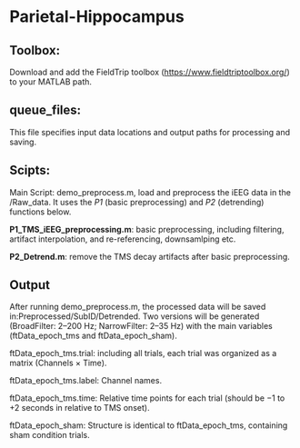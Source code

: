 # Parietal-Hippocampus

## Toolbox: 
Download and add the FieldTrip toolbox (https://www.fieldtriptoolbox.org/) to your MATLAB path.

## queue_files:
This file specifies input data locations and output paths for processing and saving.

## Scipts: 
Main Script: demo_preprocess.m, load and preprocess the iEEG data in the /Raw_data. It uses the *P1* (basic preprocessing) and *P2* (detrending) functions below. 

**P1_TMS_iEEG_preprocessing.m**: basic preprocessing, including filtering, artifact interpolation, and re-referencing, downsamlping etc.

**P2_Detrend.m**: remove the TMS decay artifacts after basic preprocessing.


## Output
After running demo_preprocess.m, the processed data will be saved in:Preprocessed/SubID/Detrended. Two versions will be generated (BroadFilter: 2–200 Hz; NarrowFilter: 2–35 Hz) with the main variables (ftData_epoch_tms and ftData_epoch_sham).

ftData_epoch_tms.trial: including all trials, each trial was organized as a matrix (Channels × Time).

ftData_epoch_tms.label: Channel names.

ftData_epoch_tms.time: Relative time points for each trial (should be −1 to +2 seconds in relative to TMS onset).

ftData_epoch_sham: Structure is identical to ftData_epoch_tms, containing sham condition trials.

